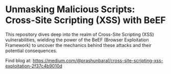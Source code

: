 <h1>Unmasking Malicious Scripts: Cross-Site Scripting (XSS) with BeEF</h1>
This repository dives deep into the realm of Cross-Site Scripting (XSS) vulnerabilities, wielding the power of the BeEF (Browser Exploitation Framework) to uncover the mechanics behind these attacks and their potential consequences.

Find blog at: https://medium.com/@prashunbaral/cross-site-scripting-xss-exploitation-2f37c4b9010d

